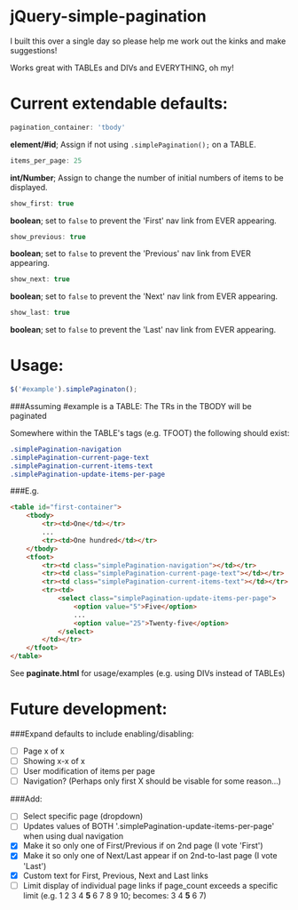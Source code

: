 jQuery-simple-pagination
========================
I built this over a single day so please help me work out the kinks and make suggestions!

Works great with TABLEs and DIVs and EVERYTHING, oh my!

Current extendable defaults:
====
```javascript
pagination_container: 'tbody'
```
**element/#id**; Assign if not using `.simplePagination();` on a TABLE.

```javascript
items_per_page: 25
```
**int/Number**; Assign to change the number of initial numbers of items to be displayed.

```javascript
show_first: true
```
**boolean**; set to `false` to prevent the 'First' nav link from EVER appearing.

```javascript
show_previous: true
```
**boolean**; set to `false` to prevent the 'Previous' nav link from EVER appearing.

```javascript
show_next: true
```
**boolean**; set to `false` to prevent the 'Next' nav link from EVER appearing.

```javascript
show_last: true
```
**boolean**; set to `false` to prevent the 'Last' nav link from EVER appearing.

Usage:
=====
```javascript
$('#example').simplePaginaton();
```

###Assuming #example is a TABLE:
The TRs in the TBODY will be paginated

Somewhere within the TABLE's tags (e.g. TFOOT) the following should exist:
```css
.simplePagination-navigation
.simplePagination-current-page-text
.simplePagination-current-items-text
.simplePagination-update-items-per-page
```

###E.g.
```html
<table id="first-container">
	<tbody>
		<tr><td>One</td></tr>
		...
		<tr><td>One hundred</td></tr>
	</tbody>
	<tfoot>
		<tr><td class="simplePagination-navigation"></td></tr>
		<tr><td class="simplePagination-current-page-text"></td></tr>
		<tr><td class="simplePagination-current-items-text"></td></tr>
		<tr><td>
			<select class="simplePagination-update-items-per-page">
				<option value="5">Five</option>
				...
				<option value="25">Twenty-five</option>
			</select>
		</td></tr>
	</tfoot>
</table>
```

See **paginate.html** for usage/examples (e.g. using DIVs instead of TABLEs)

Future development:
=====
###Expand defaults to include enabling/disabling:
- [ ] Page x of x
- [ ] Showing x-x of x
- [ ] User modification of items per page
- [ ] Navigation? (Perhaps only first X should be visable for some reason...)

###Add:
- [ ] Select specific page (dropdown)
- [ ] Updates values of BOTH '.simplePagination-update-items-per-page' when using dual navigation
- [x] Make it so only one of First/Previous if on 2nd page (I vote 'First')
- [x] Make it so only one of Next/Last appear if on 2nd-to-last page (I vote 'Last')
- [x] Custom text for First, Previous, Next and Last links
- [ ] Limit display of individual page links if page_count exceeds a specific limit (e.g. 1 2 3 4 **5** 6 7 8 9 10; becomes: 3 4 **5** 6 7)
